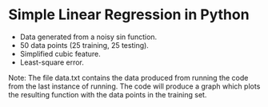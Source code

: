 # Simple Linear Regression in Python

- Data generated from a noisy sin function.
- 50 data points (25 training, 25 testing).
- Simplified cubic feature.
- Least-square error.

Note: The file data.txt contains the data produced from running the code from the last instance of running. The code will produce a graph which plots the resulting function with the data points in the training set.
